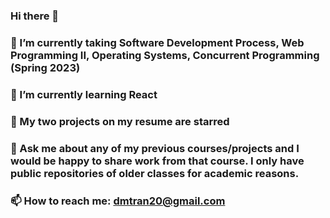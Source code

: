 ### Hi there 👋
### 🔭 I’m currently taking Software Development Process, Web Programming II, Operating Systems, Concurrent Programming (Spring 2023)
### 🌱 I’m currently learning React
### 📖 My two projects on my resume are starred
### 💬 Ask me about any of my previous courses/projects and I would be happy to share work from that course. I only have public repositories of older classes for academic reasons.
### 📫 How to reach me: dmtran20@gmail.com


<!--
**dmtran20/dmtran20** is a ✨ _special_ ✨ repository because its `README.md` (this file) appears on your GitHub profile.

Here are some ideas to get you started:

- 🔭 I’m currently working on ...
- 🌱 I’m currently learning ...
- 👯 I’m looking to collaborate on ...
- 🤔 I’m looking for help with ...
- 💬 Ask me about ...
- 📫 How to reach me: ...
- 😄 Pronouns: ...
- ⚡ Fun fact: ...
-->
